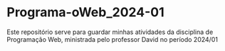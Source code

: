# Programa-oWeb_2024-01
Este repositório serve para guardar minhas atividades da disciplina de Programação Web, ministrada pelo professor David no período 2024/01
